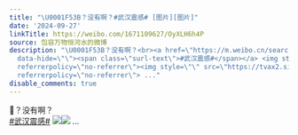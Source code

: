 ```yaml
---
title: "\U0001F53B？没有啊？#武汉震感# [图片][图片]"
date: '2024-09-27'
linkTitle: https://weibo.com/1671109627/OyXLH6h4P
source: 包容万物恒河水的微博
description: "\U0001F53B？没有啊？<br><a href=\"https://m.weibo.cn/search?containerid=231522type%3D1%26t%3D10%26q%3D%23%E6%AD%A6%E6%B1%89%E9%9C%87%E6%84%9F%23\"
  data-hide=\"\"><span class=\"surl-text\">#武汉震感#</span></a> <img style=\"\" src=\"https://tvax2.sinaimg.cn/large/639b1bfbly1hu2lcotdwoj20rj0d87bo.jpg\"
  referrerpolicy=\"no-referrer\"><img style=\"\" src=\"https://tvax2.sinaimg.cn/large/639b1bfbly1hu2ldibs4pj209a0ondie.jpg\"
  referrerpolicy=\"no-referrer\"> ..."
disable_comments: true
---
```

🔻？没有啊？<br><a href="https://m.weibo.cn/search?containerid=231522type%3D1%26t%3D10%26q%3D%23%E6%AD%A6%E6%B1%89%E9%9C%87%E6%84%9F%23" data-hide=""><span class="surl-text">#武汉震感#</span></a> <img style="" src="https://tvax2.sinaimg.cn/large/639b1bfbly1hu2lcotdwoj20rj0d87bo.jpg" referrerpolicy="no-referrer"><img style="" src="https://tvax2.sinaimg.cn/large/639b1bfbly1hu2ldibs4pj209a0ondie.jpg" referrerpolicy="no-referrer"> ...